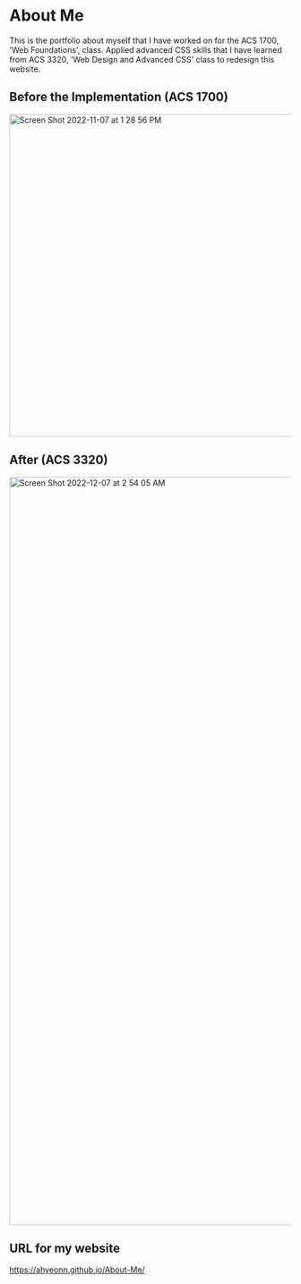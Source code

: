 # About Me
This is the portfolio about myself that I have worked on for the ACS 1700, 'Web Foundations', class. Applied advanced CSS skills that I have learned from ACS 3320, 'Web Design and Advanced CSS' class to redesign this website. 

## Before the Implementation (ACS 1700)
<img width="576" alt="Screen Shot 2022-11-07 at 1 28 56 PM" src="https://user-images.githubusercontent.com/89673315/200420994-6fd3b1cc-d0a7-4769-ab4e-c188789e02ec.png">

## After (ACS 3320)
<img width="1336" alt="Screen Shot 2022-12-07 at 2 54 05 AM" src="https://user-images.githubusercontent.com/89673315/206160621-23e72dad-9f4d-451b-b6e8-626097d080fc.png">


## URL for my website
https://ahyeonn.github.io/About-Me/
